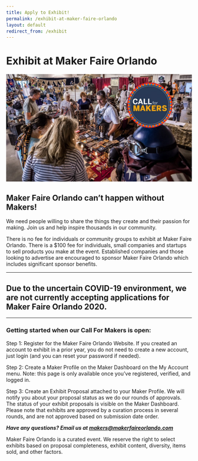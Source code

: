 ```yaml
---
title: Apply to Exhibit!
permalink: /exhibit-at-maker-faire-orlando
layout: default
redirect_from: /exhibit
---
```

# Exhibit at Maker Faire Orlando
![Brassroots Leather exhibits at Maker Faire Orlando](/assets/images/cfm_brassroots_exhibit.jpg)

## Maker Faire Orlando can’t happen without Makers!
We need people willing to share the things they create and their passion for making. Join us and help inspire thousands in our community.

There is no fee for individuals or community groups to exhibit at Maker Faire Orlando. There is a $100 fee for individuals, small companies and startups to sell products you make at the event. Established companies and those looking to advertise are encouraged to sponsor Maker Faire Orlando which includes significant sponsor benefits.

---

## Due to the uncertain COVID-19 environment, we are not currently accepting applications for Maker Faire Orlando 2020.

---

### Getting started when our Call For Makers is open:

Step 1: Register for the Maker Faire Orlando Website. If you created an account to exhibit in a prior year, you do not need to create a new account, just login (and you can reset your password if needed).

Step 2: Create a Maker Profile on the Maker Dashboard on the My Account menu. Note: this page is only available once you’ve registered, verified, and logged in.

Step 3: Create an Exhibit Proposal attached to your Maker Profile. We will notify you about your proposal status as we do our rounds of approvals. The status of your exhibit proposals is visible on the Maker Dashboard. Please note that exhibits are approved by a curation process in several rounds, and are not approved based on submission date order.

***Have any questions? Email us at makers@makerfaireorlando.com***

Maker Faire Orlando is a curated event. We reserve the right to select exhibits based on proposal completeness, exhibit content, diversity, items sold, and other factors.
